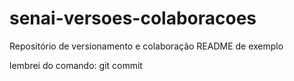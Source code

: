 # senai-versoes-colaboracoes
Repositório de versionamento e colaboração
README de exemplo

lembrei do comando: git commit
